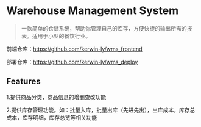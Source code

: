# Warehouse Management System
>一款简单的仓储系统，帮助你管理自己的库存，方便快捷的输出所需的报表。适用于小型的餐饮行业。

前端仓库：https://github.com/kerwin-ly/wms_frontend

部署仓库：https://github.com/kerwin-ly/wms_deploy

## Features
1.提供商品分类，商品信息的增删查改功能

2.提供库存管理功能。如：批量入库，批量出库（先进先出），出库成本，库存总成本，库存明细，库存总览等相关功能
